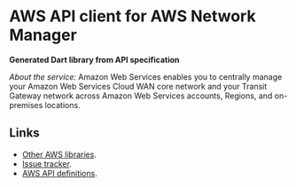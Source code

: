 # AWS API client for AWS Network Manager

**Generated Dart library from API specification**

*About the service:*
Amazon Web Services enables you to centrally manage your Amazon Web Services
Cloud WAN core network and your Transit Gateway network across Amazon Web
Services accounts, Regions, and on-premises locations.

## Links

- [Other AWS libraries](https://github.com/agilord/aws_client/tree/master/generated).
- [Issue tracker](https://github.com/agilord/aws_client/issues).
- [AWS API definitions](https://github.com/aws/aws-sdk-js/tree/master/apis).
